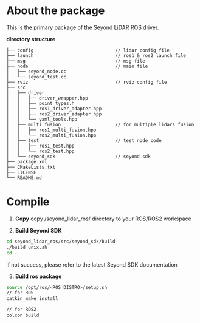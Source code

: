 # About the package
  This is the primary package of the Seyond LiDAR ROS driver.

  **directory structure**

```
├── config                              // lidar config file
├── launch                              // ros1 & ros2 launch file
├── msg                                 // msg file
├── node                                // main file
│   ├── seyond_node.cc
│   └── seyond_test.cc
├── rviz                                // rviz config file
├── src
│   ├── driver
│   │   ├── driver_wrapper.hpp
│   │   ├── point_types.h
│   │   ├── ros1_driver_adapter.hpp
│   │   ├── ros2_driver_adapter.hpp
│   │   └── yaml_tools.hpp
│   ├── multi_fusion                    // for multiple lidars fusion
│   │   ├── ros1_multi_fusion.hpp
│   │   └── ros2_multi_fusion.hpp
│   ├── test                            // test node code
│   │   ├── ros1_test.hpp
│   │   └── ros2_test.hpp
│   └── seyond_sdk                      // seyond sdk
├── package.xml
├── CMakeLists.txt
├── LICENSE
└── README.md

```

# Compile

 1. **Copy**
  copy /seyond_lidar_ros/ directory to your ROS/ROS2 workspace
 
 2. **Build Seyond SDK**
  ```bash
  cd seyond_lidar_ros/src/seyond_sdk/build
  ./build_unix.sh
  cd -
  ```
  if not success, please refer to the latest Seyond SDK documentation

 3. **Build ros package**
  ```bash
  source /opt/ros/<ROS_DISTRO>/setup.sh
  // for ROS
  catkin_make install

  // for ROS2
  colcon build
  ```
